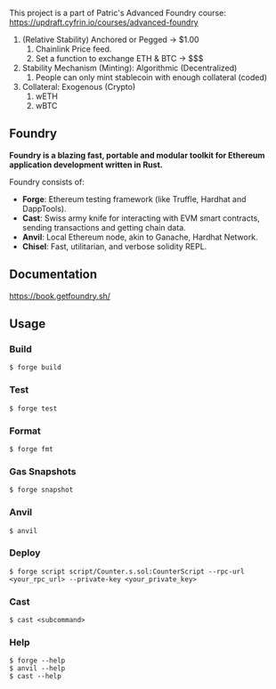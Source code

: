 This project is a part of Patric's Advanced Foundry course: https://updraft.cyfrin.io/courses/advanced-foundry


1. (Relative Stability) Anchored or Pegged -> $1.00
    1. Chainlink Price feed.
    2. Set a function to exchange ETH & BTC -> $$$
2. Stability Mechanism (Minting): Algorithmic (Decentralized)
    1. People can only mint stablecoin with enough collateral (coded)
3. Collateral: Exogenous (Crypto)
    1. wETH
    2. wBTC

## Foundry

**Foundry is a blazing fast, portable and modular toolkit for Ethereum application development written in Rust.**

Foundry consists of:

-   **Forge**: Ethereum testing framework (like Truffle, Hardhat and DappTools).
-   **Cast**: Swiss army knife for interacting with EVM smart contracts, sending transactions and getting chain data.
-   **Anvil**: Local Ethereum node, akin to Ganache, Hardhat Network.
-   **Chisel**: Fast, utilitarian, and verbose solidity REPL.

## Documentation

https://book.getfoundry.sh/

## Usage

### Build

```shell
$ forge build
```

### Test

```shell
$ forge test
```

### Format

```shell
$ forge fmt
```

### Gas Snapshots

```shell
$ forge snapshot
```

### Anvil

```shell
$ anvil
```

### Deploy

```shell
$ forge script script/Counter.s.sol:CounterScript --rpc-url <your_rpc_url> --private-key <your_private_key>
```

### Cast

```shell
$ cast <subcommand>
```

### Help

```shell
$ forge --help
$ anvil --help
$ cast --help
```
